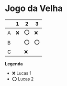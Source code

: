 # Jogo da Velha

|   | 1 | 2 | 3 |
|---|---|---|---|
| A |❌ |⭕|❌|
| B |   |⭕|⭕|
| C |   |❌|   |

**Legenda**

- ❌ Lucas 1
- ⭕ Lucas 2